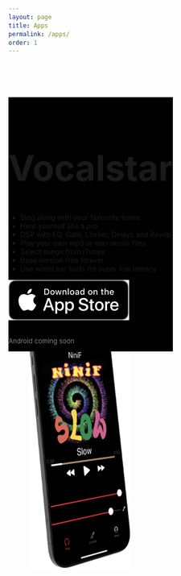 ```yaml
---
layout: page
title: Apps 
permalink: /apps/
order: 1
---
```



<div style='float:left;  z-order:2;background-color:black;foreground-color:white; position: relative; top: 70px; '>
<h1 style='font-size:70px'>Vocalstar</h1>
    <ul>
    <li>Sing along with your favourite tunes</li>
    <li>Hear yourself like a pro</li>
    <li>DSP with EQ, Gate, Limiter, Delays and Reveb</li>
    <li>Play your own mp3 or wav music files</li>
    <li>Select songs from iTunes</li>
    <li>Base version free forever</li>
    <li>Use wired ear buds for super low latency</li>
    </ul>
    <a href="https://apps.apple.com/us/app/vocalstar/id6468662839"><img src="/assets/images/appstore.svg" /></a><br/>
<br/>
    <p style='font-size:13px;color:gray'>Android coming soon</p>
</div>
<div style='float:left; z-order:1;width:40%; margin-left:40px;'>
    <img src="/assets/images/vocalstar_iphone.png" height="500" />
  
</div>